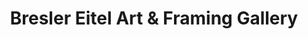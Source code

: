 ---
title: "Bresler Eitel Art & Framing Gallery"
url: /milwaukee/bresler-eitel-art-und-framing-gallery/
shop: Rahmen
---